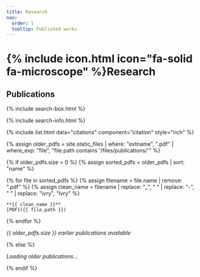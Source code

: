 ```yaml
---
title: Research
nav:
  order: 1
  tooltip: Published works
---
```


# {% include icon.html icon="fa-solid fa-microscope" %}Research

## Publications

{% include search-box.html %}

{% include search-info.html %}

<!-- First, let's see ALL publications to debug -->
{% include list.html data="citations" component="citation" style="rich" %}

<!-- Commented out the filter temporarily to see if publications show up at all
{% include list.html data="citations" component="citation" style="rich" filter="author =~ /Ivry/" %}
-->

{% assign older_pdfs = site.static_files | where: "extname", ".pdf" | where_exp: "file", "file.path contains '/files/publications/'" %}

{% if older_pdfs.size > 0 %}
  {% assign sorted_pdfs = older_pdfs | sort: "name" %}
  
  {% for file in sorted_pdfs %}
    {% assign filename = file.name | remove: ".pdf" %}
    {% assign clean_name = filename | replace: "_", " " | replace: "-", " " | replace: "ivry", "Ivry" %}
    
    **{{ clean_name }}**  
    [PDF]({{ file.path }})  
    
  {% endfor %}
  
  <p><em>{{ older_pdfs.size }} earlier publications available</em></p>
{% else %}
  <p><em>Loading older publications...</em></p>
{% endif %}
